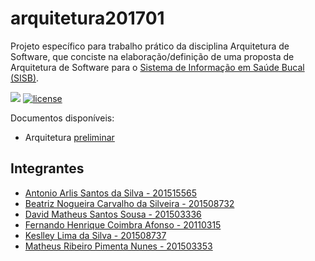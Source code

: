 # arquitetura201701

Projeto específico para trabalho prático da disciplina Arquitetura de Software, que conciste na elaboração/definição de uma proposta de Arquitetura de Software para o [Sistema de Informação em Saúde Bucal (SISB)](https://github.com/kyriosdata/sisb).

[<img src="https://api.travis-ci.org/matheuspiment/arquitetura201701.svg?branch=master">](https://travis-ci.org/matheuspiment/arquitetura201701)
[![license](https://img.shields.io/github/license/matheuspiment/arquitetura201701.svg?style=plastic)](https://github.com/matheuspiment/arquitetura201701/blob/master/LICENSE)

Documentos disponíveis:

* Arquitetura [preliminar](https://docs.google.com/document/d/1wX31X8pFJpG43R3MnWsarm4mxph_8DvxN9ocYt-6OsU/edit?usp=sharing) 

## Integrantes

- [Antonio Arlis Santos da Silva - 201515565](https://github.com/antlisufg)
- [Beatriz Nogueira Carvalho da Silveira - 201508732](https://github.com/BeatrizN) 
- [David Matheus Santos Sousa - 201503336](https://github.com/MSSDavid)
- [Fernando Henrique Coimbra Afonso - 20110315](https://github.com/goias5)
- [Keslley Lima da Silva - 201508737](https://github.com/keslleylima) 
- [Matheus Ribeiro Pimenta Nunes - 201503353](https://github.com/matheuspiment)
